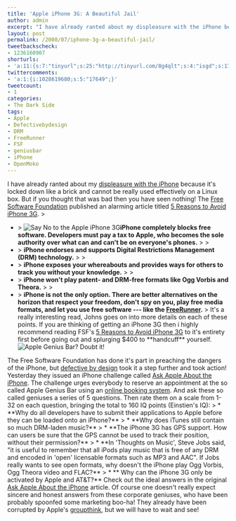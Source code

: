 ```yaml
---
title: 'Apple iPhone 3G: A Beautiful Jail'
author: admin
excerpt: "I have already ranted about my displeasure with the iPhone because it's locked down like a brick and cannot be really used effectively on a Linux box. But if you thought that was bad then you have seen nothing! The Free Software Foundation published an alarming article titled 5 Reasons to Avoid iPhone 3G."
layout: post
permalink: /2008/07/iphone-3g-a-beautiful-jail/
tweetbackscheck:
- 1236160907
shorturls:
- 'a:11:{s:7:"tinyurl";s:25:"http://tinyurl.com/8g4qlt";s:4:"isgd";s:17:"http://is.gd/9qKB";s:5:"bitly";s:17:"http://bit.ly/SeQ";s:5:"snipr";s:22:"http://snipr.com/9sg22";s:5:"snurl";s:22:"http://snurl.com/9sg22";s:7:"snipurl";s:24:"http://snipurl.com/9sg22";s:4:"trim";s:17:"http://tr.im/49k7";s:5:"adjix";s:207:"(10 Jan 2008 temporary restriction: API requires valid partnerID or partnerEmail key in request. Contact us if this affects you.) Invalid Adjix request. API documentation @ http://web.adjix.com/AdjixAPI.html";s:4:"advu";s:203:"(10 Jan 2008 temporary restriction: API requires valid partnerID or partnerEmail key in request. Contact us if this affects you.) Invalid Adjix request. API documentation @ http://web.ad.vu/AdjixAPI.html";s:4:"zima";s:19:"http://zi.ma/840037";s:9:"permalink";s:56:"http://hehe2.net/thedarkside/iphone-3g-a-beautiful-jail/";}'
twittercomments:
- 'a:1:{i:1028619680;s:5:"17649";}'
tweetcount:
- 1
categories:
- The Dark Side
tags:
- Apple
- Defectivebydesign
- DRM
- FreeRunner
- FSF
- geniusbar
- iPhone
- OpenMoko
---
```

I have already ranted about my [displeasure with the iPhone](/blog/thedarkside/apple/sourceforge-on-your-iphone/) because it's locked down like a brick and cannot be really used effectively on a Linux box. But if you thought that was bad then you have seen nothing! The [Free Software Foundation](http://www.fsf.org) published an alarming article titled [5 Reasons to Avoid iPhone 3G](http://www.fsf.org/blog/s/community/5-reasons-to-avoid-iphone-3g).
\> 
  * \> ![Say No to the Apple iPhone 3G](/blog/wp-content/uploads/2008/07/noiphone-300x285.jpg)**iPhone completely blocks free software. Developers must pay a tax to Apple, who becomes the sole authority over what can and can't be on everyone's phones.**
\> \> 
  * \> **iPhone endorses and supports Digital Restrictions Management (DRM) technology.**
\> \> 
  * \> **iPhone exposes your whereabouts and provides ways for others to track you without your knowledge.**
\> \> 
  * \> **iPhone won't play patent- and DRM-free formats like Ogg Vorbis and Theora.**
\> \> 
  * \> **iPhone is not the only option. There are better alternatives on the horizon that respect your freedom, don't spy on you, play free media formats, and let you use free software --- like the [FreeRunner](http://www.openmoko.com/).**
\> It's a really interesting read, Johns goes on into more details on each of these points. If you are thinking of getting an iPhone 3G then i highly recommend reading FSF's [5 Reasons to Avoid iPhone 3G](http://www.fsf.org/blog/s/community/5-reasons-to-avoid-iphone-3g) to it's entirety first before going out and splurging $400 to \*\*handcuff\*\* yourself.![Apple Genius Bar? Doubt it!](/blog/wp-content/uploads/2008/07/apple_towson_genius_bar-300x225.jpg)

The Free Software Foundation has done it's part in preaching the dangers of the iPhone, but [defective by design](http://www.defectivebydesign.org/) took it a step further and took action! Yesterday they issued an iPhone challenge called [Ask Apple About the iPhone](http://www.defectivebydesign.org/apple-challenge). The challenge urges everybody to reserve an appointment at the so called Apple Genius Bar using an [online booking system](http://www.apple.com/retail/geniusbar/). And ask these so called geniuses a series of 5 questions. Then rate them on a scale from 1-32 on each question, bringing the total to 160 IQ points (Einstien's IQ):
\> \* \*\*Why do all developers have to submit their applications to Apple before they can be loaded onto an iPhone?\*\*
\> \* \*\*Why does iTunes still contain so much DRM-laden music?\*\*
\> \* \*\*The iPhone 3G has GPS support. How can users be sure that the GPS cannot be used to track their position, without their permission?\*\*
\> \* \*\*In 'Thoughts on Music', Steve Jobs said, "it is useful to remember that all iPods play music that is free of any DRM and encoded in 'open' licensable formats such as MP3 and AAC". If Jobs really wants to see open formats, why doesn't the iPhone play Ogg Vorbis, Ogg Theora video and FLAC?\*\*
\> \* \*\* Why can the iPhone 3G only be activated by Apple and AT&T?\*\*
Check out the ideal answers in the original [Ask Apple About the iPhone](http://www.defectivebydesign.org/apple-challenge) article.
Of course one doesn't really expect sincere and honest answers from these corporate geniuses, who have been probably spoonfed some marketing boo-ha! They already have been corrupted by Apple's [groupthink](http://en.wikipedia.org/wiki/Groupthink), but we will have to wait and see!